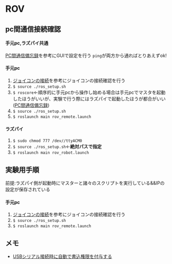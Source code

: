 # ROV
## pc間通信接続確認
#### 手元pc,ラズパイ共通
[PC間通信備忘録](https://hackmd.io/ORA8CH5KTneoDHa3rMpYUQ?view)を参考にGUIで設定を行う
`ping`が両方から通ればとりあえずok!
#### 手元pc
1. [ジョイコンの接続](https://hackmd.io/Fw1-WYqvSIeGnvVnLXzVtg)を参考にジョイコンの接続確認を行う
3. `$ source ./ros_setup.sh`
4. `$ roscore`<-順序的に手元pcから操作し始める場合は手元pcでマスタを起動したほうがいいが、実験で行う際にはラズパイで起動したほうが都合がいい([PC間通信備忘録](https://hackmd.io/ORA8CH5KTneoDHa3rMpYUQ))
5. `$ source ./ros_setup.sh`
6. `$ roslaunch main rov_remote.launch`
#### ラズパイ
1. `$ sudo chmod 777 /dev//ttyACM0`
2. `$ source ./ros_setup.sh`<-**絶対パスで指定**
3. `$ roslaunch main rov_robot.launch`

## 実験用手順
前提:ラズパイ側が起動時にマスターと諸々のスクリプトを実行している&&IPの設定が保存されている
#### 手元pc
1. [ジョイコンの接続](https://hackmd.io/Fw1-WYqvSIeGnvVnLXzVtg)を参考にジョイコンの接続確認を行う
2. `$ source ./ros_setup.sh`
3. `$ roslaunch main rov_remote.launch`
## メモ
- [USBシリアル接続時に自動で書込権限を付与する](https://www.robotech-note.com/entry/2018/07/23/ubuntu%E3%81%A7USB%E3%82%B7%E3%83%AA%E3%82%A2%E3%83%AB%E3%83%87%E3%83%90%E3%82%A4%E3%82%B9%EF%BC%88/dev/ttyACM0%E7%AD%89%EF%BC%89%E6%8E%A5%E7%B6%9A%E6%99%82%E3%81%AB%E8%87%AA%E5%8B%95%E3%81%A7%E6%9B%B8)
